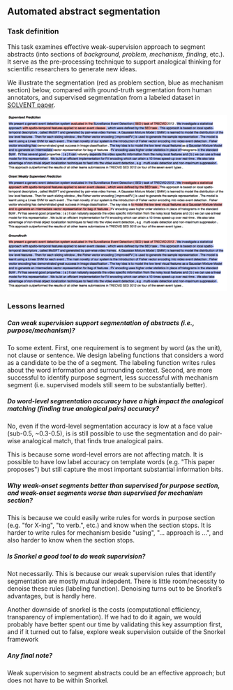## Automated abstract segmentation

### Task definition 

This task examines effective weak-supervision approach to segment abstracts (into sections of *background*, *problem*, *mechanism*, *finding*, etc.). It serve as the pre-processing technique to support analogical thinking for scientific researchers to generate new ideas.

We illustrate the segmentation (red as problem section, blue as mechanism section) below, compared with ground-truth segmentation from human annotators, and supervised segmentation from a labeled dataset in [SOLVENT paper](http://joelchan.me/assets/pdf/2018-cscw-schema-highlighter.pdf).

![Segmentation by weakly-supervised, supervised models and groud-truth](visualization.png)

### Lessons learned

##### Can weak supervision support segmentation of abstracts (i.e., purpose/mechanism)?

To some extent. First, one requirement is to segment by word (as the unit), not clause or sentence. We design labeling functions that considers a word as a candidate to be the <START> of a segment. The labeling function writes rules about the word information and surrounding context. Second, are more successful to identify purpose segment, less successful with mechanism segment (i.e. supervised models still seem to be substantially better).

##### Do word-level segmentation accuracy have a high impact the analogical matching (finding true analogical pairs) accuracy? 

No, even if the word-level segmentation accuracy is low at a face value (sub-0.5, ~0.3-0.5), is is still possible to use the segmentation and do pair-wise analogical match, that finds true analogical pairs. 

This is because some word-level errors are not affecting match. It is possible to have low label accuracy on template words (e.g. "This paper proposes") but still capture the most important substantial information bits.

##### Why weak-onset segments better than supervised for purpose section, and weak-onset segments worse than supervised for mechanism section?

This is because we could easily write rules for <START> words in purpose section (e.g. "for X-ing", "to verb.", etc.) and know when the section stops. It is harder to write <START> rules for mechanism beside "using", "... approach is ...", and also harder to know when the section stops.


##### Is Snorkel a good tool to do weak supervision?

Not necessarily. This is because our weak supervision rules that identify segmentation <START> are mostly mutual indepdent. There is little room/necessity to denoise these rules (labeling function). Denoising turns out to be Snorkel’s advantages, but is hardly here. 
  
Another downside of snorkel is the costs (computational efficiency, transparency of implementation). If we had to do it again, we would probably have better spent our time by validating this key assumption first, and if it turned out to false, explore weak supervision outside of the Snorkel framework


##### Any final note?

Weak supervision to segment abstracts could be an effective approach; but does not have to be within Snorkel. 

